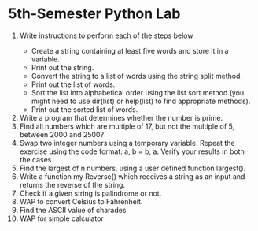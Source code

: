 # 5th-Semester Python Lab

<ol>
    <li>Write instructions to perform each of the steps below</li>
    <ul>
        <li>Create a string containing at least five words and store it in a variable.</li>
        <li>Print out the string.</li>
        <li>Convert the string to a list of words using the string split method.</li>
        <li>Print out the list of words.</li>
        <li>Sort the list into alphabetical order using the list sort method.(you might need to use dir(list) or help(list) to find appropriate methods).</li>
        <li>Print out the sorted list of words.</li>
    </ul>
    <li>Write a program that determines whether the number is prime.</li>
    <li>Find all numbers which are multiple of 17, but not the multiple of 5, between 2000 and 2500?</li>
    <li>Swap two integer numbers using a temporary variable. Repeat the exercise using the code format: a, b = b, a. Verify your results in both the cases.</li>
    <li>Find the largest of n numbers, using a user defined function largest().</li>
    <li>Write a function my Reverse() which receives a string as an input and returns the reverse of the string.</li>
    <li>Check if a given string is palindrome or not. </li>
    <li>WAP to convert Celsius to Fahrenheit.</li>
    <li>Find the ASCII value of charades</li>
    <li>WAP for simple calculator </li>
</ol>